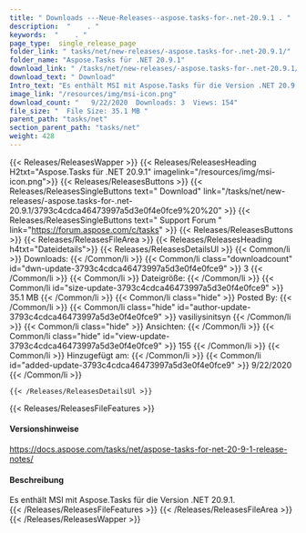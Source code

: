 ```yaml
---
title: " Downloads ---Neue-Releases--aspose.tasks-for-.net-20.9.1 . "
description:  "    . " 
keywords:  "    . " 
page_type:  single_release_page
folder_link: " tasks/net/new-releases/-aspose.tasks-for-.net-20.9.1/"
folder_name: "Aspose.Tasks für .NET 20.9.1"
download_link: " /tasks/net/new-releases/-aspose.tasks-for-.net-20.9.1/3793c4cdca46473997a5d3e0f4e0fce9"
download_text: " Download"
Intro_text: "Es enthält MSI mit Aspose.Tasks für die Version .NET 20.9.1."
image_link: "/resources/img/msi-icon.png"
download_count: "   9/22/2020  Downloads: 3  Views: 154"
file_size: "  File Size: 35.1 MB "
parent_path: "tasks/net"
section_parent_path: "tasks/net"
weight: 428
---
```


{{< Releases/ReleasesWapper >}}
  {{< Releases/ReleasesHeading H2txt="Aspose.Tasks für .NET 20.9.1" imagelink="/resources/img/msi-icon.png">}}
  {{< Releases/ReleasesButtons >}}
    {{< Releases/ReleasesSingleButtons text=" Download" link="/tasks/net/new-releases/-aspose.tasks-for-.net-20.9.1/3793c4cdca46473997a5d3e0f4e0fce9%20%20" >}}
    {{< Releases/ReleasesSingleButtons text=" Support Forum " link="https://forum.aspose.com/c/tasks" >}}
  {{< Releases/ReleasesButtons >}}
  {{< Releases/ReleasesFileArea >}}
    {{< Releases/ReleasesHeading h4txt="Dateidetails">}}
    {{< Releases/ReleasesDetailsUl >}}
            {{< Common/li >}} Downloads: {{< /Common/li >}}
      {{< Common/li class="downloadcount" id="dwn-update-3793c4cdca46473997a5d3e0f4e0fce9" >}} 3 {{< /Common/li >}}
      {{< Common/li >}} Dateigröße: {{< /Common/li >}}
      {{< Common/li id="size-update-3793c4cdca46473997a5d3e0f4e0fce9" >}} 35.1 MB {{< /Common/li >}} 
      {{< Common/li  class="hide" >}} Posted By: {{< /Common/li >}} 
      {{< Common/li class="hide" id="author-update-3793c4cdca46473997a5d3e0f4e0fce9" >}} vasiliysinitsyn {{< /Common/li >}}
      {{< Common/li class="hide" >}} Ansichten: {{< /Common/li >}}
      {{< Common/li class="hide" id="view-update-3793c4cdca46473997a5d3e0f4e0fce9" >}} 155 {{< /Common/li >}}
      {{< Common/li >}} Hinzugefügt am: {{< /Common/li >}}
      {{< Common/li id="added-update-3793c4cdca46473997a5d3e0f4e0fce9" >}} 9/22/2020 {{< /Common/li >}} 

    {{< /Releases/ReleasesDetailsUl >}}

  {{< Releases/ReleasesFileFeatures >}}
      <h4>Versionshinweise</h4><div> <a href="https://docs.aspose.com/tasks/net/aspose-tasks-for-net-20-9-1-release-notes/">https://docs.aspose.com/tasks/net/aspose-tasks-for-net-20-9-1-release-notes/</a></div><h4> Beschreibung</h4><div class="HTMLDescription"> Es enthält MSI mit Aspose.Tasks für die Version .NET 20.9.1.</div>
  {{< /Releases/ReleasesFileFeatures >}}
 {{< /Releases/ReleasesFileArea >}}
{{< /Releases/ReleasesWapper >}}



